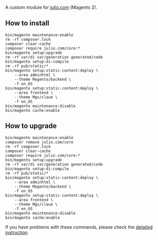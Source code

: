 A custom module for [julio.com](https://julio.com) (Magento 2).  

## How to install
```
bin/magento maintenance:enable
rm -rf composer.lock
composer clear-cache
composer require julio.com/core:*
bin/magento setup:upgrade
rm -rf var/di var/generation generated/code
bin/magento setup:di:compile
rm -rf pub/static/*
bin/magento setup:static-content:deploy \
	--area adminhtml \
	--theme Magento/backend \
	-f en_US
bin/magento setup:static-content:deploy \
	--area frontend \
	--theme Mgs/claue \
	-f en_US
bin/magento maintenance:disable
bin/magento cache:enable
```

## How to upgrade
```
bin/magento maintenance:enable
composer remove julio.com/core
rm -rf composer.lock
composer clear-cache
composer require julio.com/core:*
bin/magento setup:upgrade
rm -rf var/di var/generation generated/code
bin/magento setup:di:compile
rm -rf pub/static/*
bin/magento setup:static-content:deploy \
	--area adminhtml \
	--theme Magento/backend \
	-f en_US
bin/magento setup:static-content:deploy \
	--area frontend \
	--theme Mgs/claue \
	-f en_US
bin/magento maintenance:disable
bin/magento cache:enable
```

If you have problems with these commands, please check the [detailed instruction](https://mage2.pro/t/263).